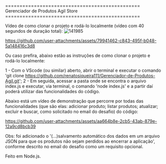 =============================================== Gerenciador de Produtos Agil Store ===============================================

Vídeo de como clonar o projeto e rodá-lo localmente (vídeo com 40 segundos de duração total):
                                            ![141985](https://github.com/user-attachments/assets/0dac0ee6-56c3-45b5-9a27-00dece825b39)

https://github.com/user-attachments/assets/79941462-c843-495f-b048-5a148416c3d8

Ou caso prefira, abaixo estão as instruções de como clonar o projeto e rodá-lo localmente: 

1 - Com o VScode (ou similar) aberto, abrir o terminal e executar o comando 'git clone https://github.com/renatosiqueira111/Gerenciador-de-Produtos-Agil.git';
2 - Em seguida, acessar a pasta onde se encontra o arquivo index.js e executar, via terminal, o comando 'node index.js' e a partir daí poderá utilizar das funcionalidades do código.

Abaixo está um vídeo de demonstração que percorre por todas das funcionalidades (que são elas: adicionar produto; listar produtos; atualizar; excluir e buscar, como solicitado no email do desafio) do código:

https://github.com/user-attachments/assets/aa664b8e-2cb5-43ab-879e-12a9cd8bcb39


Obs: foi adicionado o '(...)salvamento automático dos dados em um arquivo JSON para que os produtos não sejam perdidos ao encerrar a aplicação', conforme descrito no email do desafio como um requisito opcional.

Feito em Node.js.
